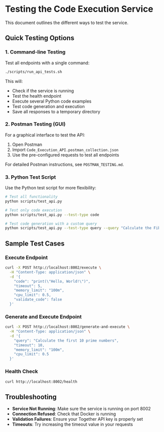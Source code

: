 # Testing the Code Execution Service

This document outlines the different ways to test the service.

## Quick Testing Options

### 1. Command-line Testing

Test all endpoints with a single command:

```bash
./scripts/run_api_tests.sh
```

This will:
- Check if the service is running
- Test the health endpoint
- Execute several Python code examples 
- Test code generation and execution
- Save all responses to a temporary directory

### 2. Postman Testing (GUI)

For a graphical interface to test the API:

1. Open Postman
2. Import `Code_Execution_API.postman_collection.json`
3. Use the pre-configured requests to test all endpoints

For detailed Postman instructions, see `POSTMAN_TESTING.md`.

### 3. Python Test Script

Use the Python test script for more flexibility:

```bash
# Test all functionality
python scripts/test_api.py

# Test only code execution
python scripts/test_api.py --test-type code

# Test code generation with a custom query
python scripts/test_api.py --test-type query --query "Calculate the Fibonacci sequence up to 100"
```

## Sample Test Cases

### Execute Endpoint

```bash
curl -X POST http://localhost:8002/execute \
  -H "Content-Type: application/json" \
  -d '{
    "code": "print(\"Hello, World!\")",
    "timeout": 5,
    "memory_limit": "100m",
    "cpu_limit": 0.5,
    "validate_code": false
  }'
```

### Generate and Execute Endpoint

```bash
curl -X POST http://localhost:8002/generate-and-execute \
  -H "Content-Type: application/json" \
  -d '{
    "query": "Calculate the first 10 prime numbers",
    "timeout": 10,
    "memory_limit": "100m",
    "cpu_limit": 0.5
  }'
```

### Health Check

```bash
curl http://localhost:8002/health
```

## Troubleshooting

- **Service Not Running**: Make sure the service is running on port 8002
- **Connection Refused**: Check that Docker is running
- **Validation Failures**: Ensure your Together API key is properly set
- **Timeouts**: Try increasing the timeout value in your requests 